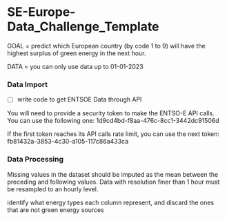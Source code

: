 # SE-Europe-Data_Challenge_Template

GOAL = predict which European country (by code 1 to 9) will have the highest surplus of green energy in the next hour.

DATA = you can only use data up to 01-01-2023

### Data Import

- [ ] write code to get ENTSOE Data through API

You will need to provide a security token to make the ENTSO-E API calls. You can use the following one:
1d9cd4bd-f8aa-476c-8cc1-3442dc91506d

If the first token reaches its API calls rate limit, you can use the next token:
fb81432a-3853-4c30-a105-117c86a433ca

### Data Processing

Missing values in the dataset should be imputed as the mean between the preceding and following values. Data with resolution finer than 1 hour must be resampled to an hourly level.

identify what energy types each column represent, and discard the ones that are not green energy sources
